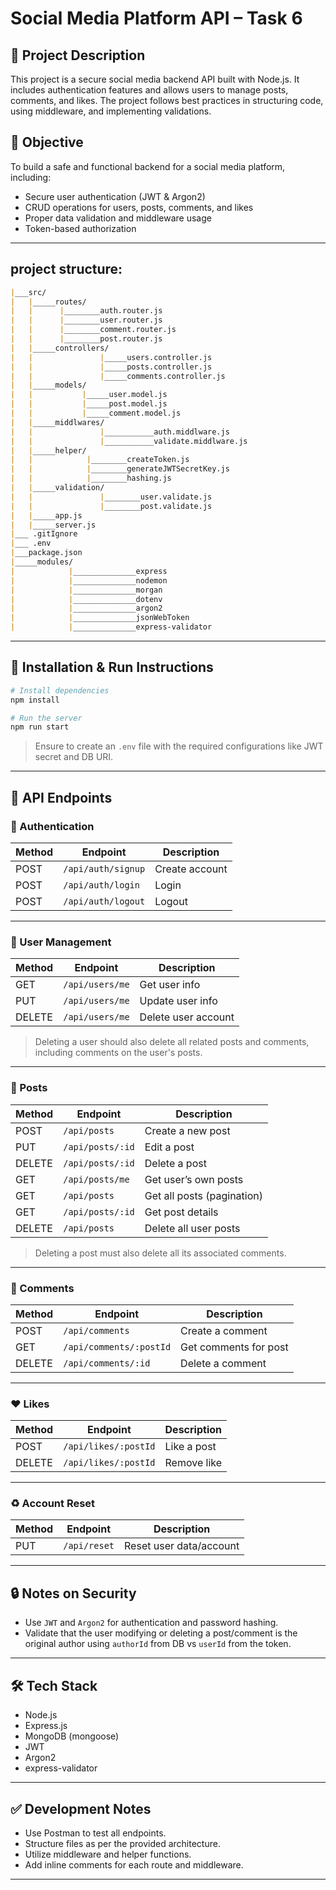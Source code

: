 
# Social Media Platform API – Task 6

## 📌 Project Description

This project is a secure social media backend API built with Node.js. It includes authentication features and allows users to manage posts, comments, and likes. The project follows best practices in structuring code, using middleware, and implementing validations.

## 🎯 Objective

To build a safe and functional backend for a social media platform, including:

- Secure user authentication (JWT & Argon2)
- CRUD operations for users, posts, comments, and likes
- Proper data validation and middleware usage
- Token-based authorization

---
## project structure:
``` markdown
|___src/
|   |_____routes/
|   |      |________auth.router.js
|   |      |________user.router.js
|   |      |________comment.router.js
|   |      |________post.router.js
|   |_____controllers/
|   |               |_____users.controller.js
|   |               |_____posts.controller.js
|   |               |_____comments.controller.js
|   |_____models/
|   |           |_____user.model.js
|   |           |_____post.model.js
|   |           |_____comment.model.js
|   |_____middlwares/
|   |               |___________auth.middlware.js
|   |               |___________validate.middlware.js
|   |_____helper/
|   |            |________createToken.js
|   |            |________generateJWTSecretKey.js
|   |            |________hashing.js
|   |_____validation/
|   |               |________user.validate.js
|   |               |________post.validate.js
|   |_____app.js
|   |_____server.js
|___ .gitIgnore
|___ .env
|___package.json
|_____modules/
|            |______________express
|            |______________nodemon
|            |______________morgan
|            |______________dotenv  
|            |______________argon2
|            |______________jsonWebToken  
|            |______________express-validator 
```
---
## 🚀 Installation & Run Instructions

```bash
# Install dependencies
npm install

# Run the server
npm run start
```

> Ensure to create an `.env` file with the required configurations like JWT secret and DB URI.

---

## 📡 API Endpoints

### 🔐 Authentication

| Method | Endpoint            | Description       |
|--------|---------------------|-------------------|
| POST   | `/api/auth/signup`  | Create account    |
| POST   | `/api/auth/login`   | Login             |
| POST   | `/api/auth/logout`  | Logout            |

---

### 👤 User Management

| Method | Endpoint             | Description            |
|--------|----------------------|------------------------|
| GET    | `/api/users/me`      | Get user info          |
| PUT    | `/api/users/me`      | Update user info       |
| DELETE | `/api/users/me`      | Delete user account    |

> Deleting a user should also delete all related posts and comments, including comments on the user's posts.

---

### 📝 Posts

| Method | Endpoint               | Description               |
|--------|------------------------|---------------------------|
| POST   | `/api/posts`           | Create a new post         |
| PUT    | `/api/posts/:id`       | Edit a post               |
| DELETE | `/api/posts/:id`       | Delete a post             |
| GET    | `/api/posts/me`        | Get user’s own posts      |
| GET    | `/api/posts`           | Get all posts (pagination)|
| GET    | `/api/posts/:id`       | Get post details          |
| DELETE | `/api/posts`           | Delete all user posts     |

> Deleting a post must also delete all its associated comments.

---

### 💬 Comments

| Method | Endpoint                    | Description           |
|--------|-----------------------------|-----------------------|
| POST   | `/api/comments`             | Create a comment      |
| GET    | `/api/comments/:postId`     | Get comments for post |
| DELETE | `/api/comments/:id`         | Delete a comment      |

---

### ❤️ Likes

| Method | Endpoint                   | Description         |
|--------|----------------------------|---------------------|
| POST   | `/api/likes/:postId`       | Like a post         |
| DELETE | `/api/likes/:postId`       | Remove like         |

---

### ♻️ Account Reset

| Method | Endpoint         | Description               |
|--------|------------------|---------------------------|
| PUT    | `/api/reset`     | Reset user data/account   |

---

## 🔒 Notes on Security

- Use `JWT` and `Argon2` for authentication and password hashing.
- Validate that the user modifying or deleting a post/comment is the original author using `authorId` from DB vs `userId` from the token.

---

## 🛠 Tech Stack

- Node.js
- Express.js
- MongoDB (mongoose)
- JWT
- Argon2
- express-validator


---

## ✅ Development Notes

- Use Postman to test all endpoints.
- Structure files as per the provided architecture.
- Utilize middleware and helper functions.
- Add inline comments for each route and middleware.

---


